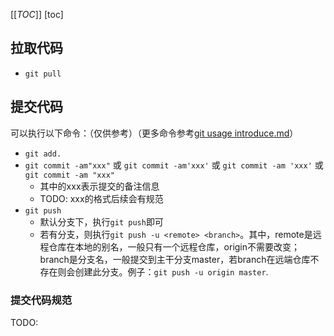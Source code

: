 [[_TOC_]]
[toc]

## 拉取代码
  - `git pull`
## 提交代码
可以执行以下命令：（仅供参考）（更多命令参考[git usage introduce.md](./commit%20code.md)）
- `git add.`
- `git commit -am"xxx"` 或 `git commit -am'xxx'` 或 `git commit -am 'xxx'` 或 `git commit -am "xxx"`
  - 其中的xxx表示提交的备注信息
  - TODO: xxx的格式后续会有规范
- `git push`
  - 默认分支下，执行`git push`即可
  - 若有分支，则执行`git push -u <remote> <branch>`。其中，remote是远程仓库在本地的别名，一般只有一个远程仓库，origin不需要改变；branch是分支名，一般提交到主干分支master，若branch在远端仓库不存在则会创建此分支。例子：`git push -u origin master`.

### 提交代码规范
  TODO: